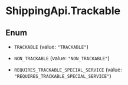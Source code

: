 # ShippingApi.Trackable

## Enum


* `TRACKABLE` (value: `"TRACKABLE"`)

* `NON_TRACKABLE` (value: `"NON_TRACKABLE"`)

* `REQUIRES_TRACKABLE_SPECIAL_SERVICE` (value: `"REQUIRES_TRACKABLE_SPECIAL_SERVICE"`)


